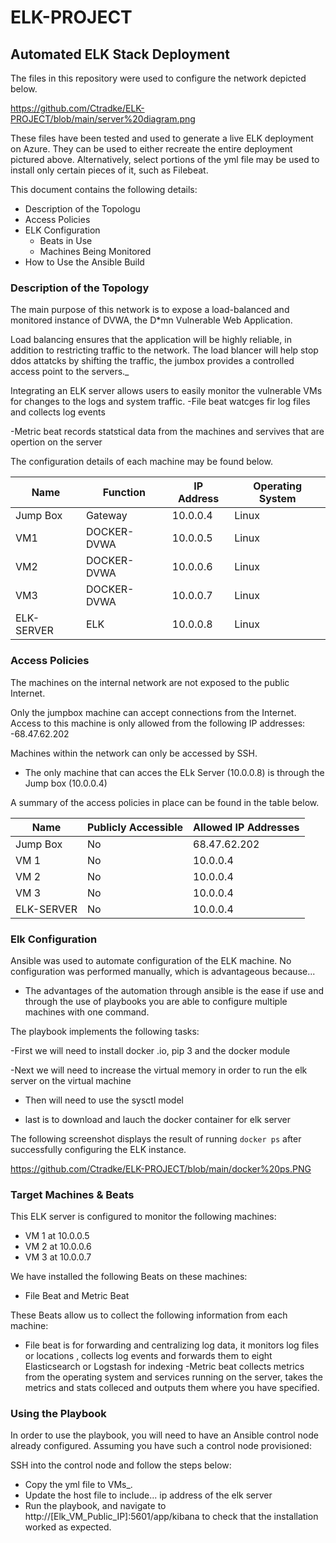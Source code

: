 # ELK-PROJECT
## Automated ELK Stack Deployment

The files in this repository were used to configure the network depicted below.

https://github.com/Ctradke/ELK-PROJECT/blob/main/server%20diagram.png

These files have been tested and used to generate a live ELK deployment on Azure. They can be used to either recreate the entire deployment pictured above. Alternatively, select portions of the yml file may be used to install only certain pieces of it, such as Filebeat.

  

This document contains the following details:
- Description of the Topologu
- Access Policies
- ELK Configuration
  - Beats in Use
  - Machines Being Monitored
- How to Use the Ansible Build


### Description of the Topology

The main purpose of this network is to expose a load-balanced and monitored instance of DVWA, the D*mn Vulnerable Web Application.

Load balancing ensures that the application will be highly reliable, in addition to restricting traffic to the network.
The load blancer will help stop ddos attatcks by shifting the traffic, the jumbox provides a controlled access point to the servers._

Integrating an ELK server allows users to easily monitor the vulnerable VMs for changes to the logs and system traffic.
-File beat watcges fir log files and collects log events

-Metric beat records statstical data from the machines and servives that are opertion on the server 

The configuration details of each machine may be found below.


| Name      | Function  | IP Address | Operating System |
|-----------|-----------|------------|------------------|
| Jump Box  | Gateway   | 10.0.0.4   |Linux             |
| VM1       |DOCKER-DVWA| 10.0.0.5   |Linux             |
| VM2       |DOCKER-DVWA| 10.0.0.6   |Linux             |
| VM3       |DOCKER-DVWA| 10.0.0.7   |Linux             |
| ELK-SERVER|ELK        | 10.0.0.8   |Linux             |
### Access Policies

The machines on the internal network are not exposed to the public Internet. 

Only the jumpbox machine can accept connections from the Internet. Access to this machine is only allowed from the following IP addresses:
-68.47.62.202

Machines within the network can only be accessed by SSH.

- The only machine that can acces the ELk Server (10.0.0.8) is through the Jump box (10.0.0.4)

A summary of the access policies in place can be found in the table below.

| Name      | Publicly Accessible | Allowed IP Addresses |
|---------- |---------------------|----------------------|
| Jump Box  | No                  |68.47.62.202          |
| VM 1      | No                  | 10.0.0.4             |
| VM 2      | No                  | 10.0.0.4             |
| VM 3      | No                  | 10.0.0.4             |
| ELK-SERVER| No                  | 10.0.0.4             |


### Elk Configuration

Ansible was used to automate configuration of the ELK machine. No configuration was performed manually, which is advantageous because...
- The advantages of the automation through ansible is the ease if use and through the use of playbooks you are able to configure multiple machines with one command.

The playbook implements the following tasks:


-First we will need to install docker .io, pip 3 and the docker module

-Next we will need to increase the virtual memory in order to run the elk server on the virtual machine

- Then will need to use the sysctl model

- last is to download and lauch the docker container for elk server 


The following screenshot displays the result of running `docker ps` after successfully configuring the ELK instance.

https://github.com/Ctradke/ELK-PROJECT/blob/main/docker%20ps.PNG

### Target Machines & Beats
This ELK server is configured to monitor the following machines:
- VM 1 at 10.0.0.5 
- VM 2 at 10.0.0.6
- VM 3 at 10.0.0.7

We have installed the following Beats on these machines:
- File Beat and Metric Beat 

These Beats allow us to collect the following information from each machine:

- File beat is for forwarding and centralizing log data, it monitors log files or locations , collects log events and forwards them to eight Elasticsearch or Logstash for indexing
-Metric beat collects metrics from the operating system and services running on the server, takes the metrics and stats colleced and outputs them where you have specified.

### Using the Playbook
In order to use the playbook, you will need to have an Ansible control node already configured. Assuming you have such a control node provisioned: 

SSH into the control node and follow the steps below:
- Copy the yml file to VMs_.
- Update the host file to include... ip address of the elk server
- Run the playbook, and navigate to http://[Elk_VM_Public_IP]:5601/app/kibana to check that the installation worked as expected.



